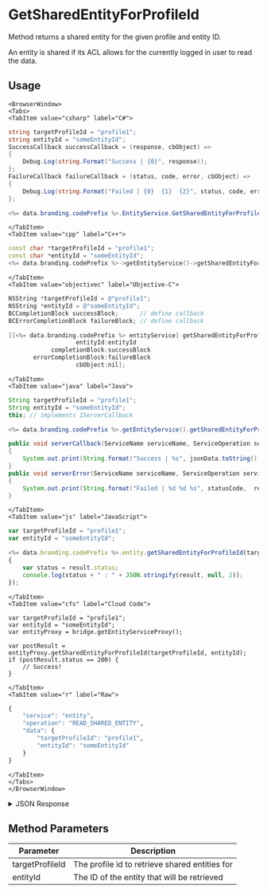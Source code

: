 # GetSharedEntityForProfileId

Method returns a shared entity for the given profile and entity ID.

An entity is shared if its ACL allows for the currently logged in user to read the data.

<PartialServop service_name="entity" operation_name="READ_SHARED_ENTITY" />

## Usage

```mdx-code-block
<BrowserWindow>
<Tabs>
<TabItem value="csharp" label="C#">
```

```csharp
string targetProfileId = "profile1";
string entityId = "someEntityId";
SuccessCallback successCallback = (response, cbObject) =>
{
    Debug.Log(string.Format("Success | {0}", response));
};
FailureCallback failureCallback = (status, code, error, cbObject) =>
{
    Debug.Log(string.Format("Failed | {0}  {1}  {2}", status, code, error));
};

<%= data.branding.codePrefix %>.EntityService.GetSharedEntityForProfileId(targetProfileId, entityId, successCallback, failureCallback);
```

```mdx-code-block
</TabItem>
<TabItem value="cpp" label="C++">
```

```cpp
const char *targetProfileId = "profile1";
const char *entityId = "someEntityId";
<%= data.branding.codePrefix %>->getEntityService()->getSharedEntityForProfileId(targetProfileId, entityId, this);
```

```mdx-code-block
</TabItem>
<TabItem value="objectivec" label="Objective-C">
```

```objectivec
NSString *targetProfileId = @"profile1";
NSString *entityId = @"someEntityId";
BCCompletionBlock successBlock;      // define callback
BCErrorCompletionBlock failureBlock; // define callback

[[<%= data.branding.codePrefix %> entityService] getSharedEntityForProfileId:targetProfileId
                   entityId:entityId
            completionBlock:successBlock
       errorCompletionBlock:failureBlock
                   cbObject:nil];
```

```mdx-code-block
</TabItem>
<TabItem value="java" label="Java">
```

```java
String targetProfileId = "profile1";
String entityId = "someEntityId";
this; // implements IServerCallback

<%= data.branding.codePrefix %>.getEntityService().getSharedEntityForProfileId(targetProfileId, entityId, this);

public void serverCallback(ServiceName serviceName, ServiceOperation serviceOperation, JSONObject jsonData)
{
    System.out.print(String.format("Success | %s", jsonData.toString()));
}
public void serverError(ServiceName serviceName, ServiceOperation serviceOperation, int statusCode, int reasonCode, String jsonError)
{
    System.out.print(String.format("Failed | %d %d %s", statusCode,  reasonCode, jsonError.toString()));
}
```

```mdx-code-block
</TabItem>
<TabItem value="js" label="JavaScript">
```

```javascript
var targetProfileId = "profile1";
var entityId = "someEntityId";

<%= data.branding.codePrefix %>.entity.getSharedEntityForProfileId(targetProfileId, entityId, result =>
{
	var status = result.status;
	console.log(status + " : " + JSON.stringify(result, null, 2));
});
```

```mdx-code-block
</TabItem>
<TabItem value="cfs" label="Cloud Code">
```

```cfscript
var targetProfileId = "profile1";
var entityId = "someEntityId";
var entityProxy = bridge.getEntityServiceProxy();

var postResult = entityProxy.getSharedEntityForProfileId(targetProfileId, entityId);
if (postResult.status == 200) {
    // Success!
}
```

```mdx-code-block
</TabItem>
<TabItem value="r" label="Raw">
```

```r
{
	"service": "entity",
	"operation": "READ_SHARED_ENTITY",
	"data": {
		"targetProfileId": "profile1",
		"entityId": "someEntityId"
	}
}
```

```mdx-code-block
</TabItem>
</Tabs>
</BrowserWindow>
```

<details>
<summary>JSON Response</summary>

```json
{
    "status": 200,
    "data": {
        "entityId": "544db68a-48ad-4fc9-9f44-5fd36fc6445f",
        "entityType": "publicInfo",
        "_serverTime": 1637946319239,
        "version": 1,
        "data": {
            "name": "john",
            "age": 30
        },
        "acl": {
            "other": 1
        },
        "createdAt": 1395943044322,
        "updatedAt": 1395943044322
    }
}
```
</details>

## Method Parameters
Parameter | Description
--------- | -----------
targetProfileId | The profile id to retrieve shared entities for
entityId | The ID of the entity that will be retrieved


